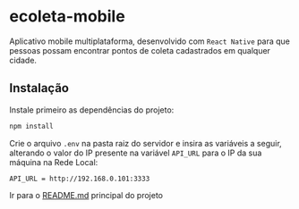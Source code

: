 # ecoleta-mobile

Aplicativo mobile multiplataforma, desenvolvido com `React Native` para que pessoas possam encontrar pontos de coleta cadastrados em qualquer cidade.

## Instalação
Instale primeiro as dependências do projeto:
```bash
npm install
```
Crie o arquivo `.env` na pasta raiz do servidor e insira as variáveis a seguir, alterando o valor do IP presente na variável `API_URL` para o IP da sua máquina na Rede Local:

```text
API_URL = http://192.168.0.101:3333
```

Ir para o [README.md](../README.md) principal do projeto